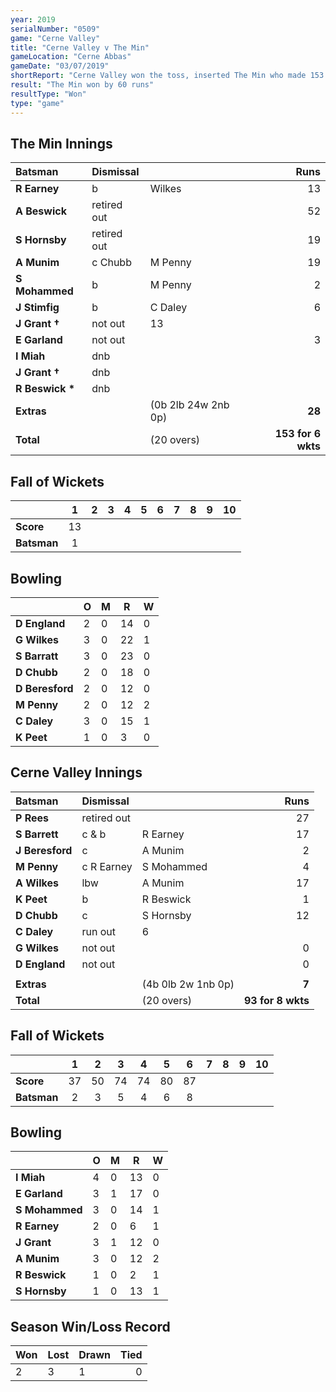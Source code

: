 ```yaml
---
year: 2019
serialNumber: "0509" 
game: "Cerne Valley"
title: "Cerne Valley v The Min"
gameLocation: "Cerne Abbas"
gameDate: "03/07/2019"
shortReport: "Cerne Valley won the toss, inserted The Min who made 153 from their 20 overs. Cerne made 93 for 8 wkts in reply"
result: "The Min won by 60 runs"
resultType: "Won"
type: "game"
---
```


## The Min Innings

| Batsman | Dismissal |  | Runs |
|:---|:---|---|---:|
| **R Earney** | b | Wilkes | 13 |
| **A Beswick** | retired out |  | 52 |
| **S Hornsby** | retired out |  | 19 |
| **A Munim** | c Chubb | M Penny | 19 |
| **S Mohammed** | b | M Penny | 2 |
| **J Stimfig** | b | C Daley | 6 |
| **J Grant &#8224;** | not out | 13 |
| **E Garland** | not out | | 3 |
| **I Miah** | dnb | | |
| **J Grant &#8224;** | dnb | | |
| **R Beswick &#42;** | dnb | | |
| **Extras** | | (0b 2lb 24w 2nb 0p) | **28** |
| **Total** | | (20 overs) | **153 for 6 wkts** |

## Fall of Wickets

| | 1 | 2 | 3 | 4 | 5 | 6 | 7 | 8 | 9 | 10 |
|---|:---:|:---:|:---:|:---:|:---:|:---:|:---:|:---:|:---:|:---:|
| **Score** | 13 |  |  |  |  |  |  |  |  |  |
| **Batsman** | 1 |  |  |  |  |  |  |  |  |  |

## Bowling

| | O | M | R | W |
|---|---|---|---|---|
| **D England** | 2 | 0 | 14 | 0 |
| **G Wilkes** | 3 | 0 | 22 | 1 |
| **S Barratt** | 3 | 0 | 23 | 0 |
| **D Chubb** | 2 | 0 | 18 | 0 |
| **D Beresford** | 2 | 0 | 12 | 0 |
| **M Penny** | 2| 0 | 12 | 2 |
| **C Daley** | 3 | 0 | 15 | 1 |
| **K Peet**| 1 | 0 | 3 | 0 |

## Cerne Valley Innings

| Batsman | Dismissal |  | Runs |
|:---|:---|---|---:|
| **P Rees** | retired out |  | 27 |
| **S Barrett** | c & b | R Earney | 17 |
| **J Beresford** | c | A Munim | 2 |
| **M Penny** | c R Earney | S Mohammed | 4 |
| **A Wilkes** | lbw | A Munim | 17 |
| **K Peet** | b | R Beswick | 1 |
| **D Chubb** | c | S Hornsby | 12 |
| **C Daley** | run out | 6 |
| **G Wilkes** | not out | | 0 |
| **D England** | not out | | 0 |
|  |  |  |  |
| **Extras** | | (4b 0lb 2w 1nb 0p) | **7** |
| **Total** | | (20 overs) | **93 for 8 wkts** |

## Fall of Wickets

| | 1 | 2 | 3 | 4 | 5 | 6 | 7 | 8 | 9 | 10 |
|---|:---:|:---:|:---:|:---:|:---:|:---:|:---:|:---:|:---:|:---:|
| **Score** | 37 | 50 | 74 | 74 | 80 | 87 |  |  |  |  |
| **Batsman** | 2 | 3 | 5 | 4 | 6 | 8 | | |

## Bowling

| | O | M | R | W |
|---|---|---|---|---|
| **I Miah** | 4 | 0 | 13 | 0 |
| **E Garland** | 3 | 1 | 17 | 0 |
| **S Mohammed** | 3 | 0 | 14 | 1 |
| **R Earney** | 2 | 0 | 6 | 1 |
| **J Grant** | 3 | 1 | 12 | 0 |
| **A Munim** | 3 | 0 | 12 | 2 |
| **R Beswick** | 1 | 0 | 2 | 1 |
| **S Hornsby** | 1 | 0 | 13 | 1 |

## Season Win/Loss Record

| Won | Lost | Drawn | Tied |
|:---|:---|:---|---:|
| 2 | 3 | 1 | 0 |